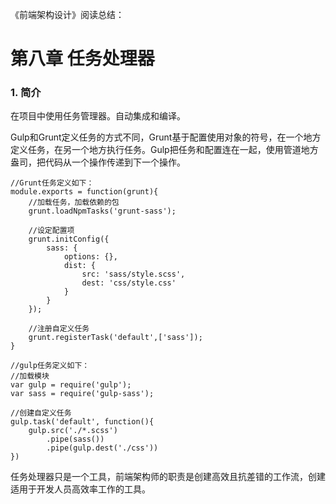《前端架构设计》阅读总结：

# 第八章 任务处理器

### 1. 简介

在项目中使用任务管理器。自动集成和编译。

Gulp和Grunt定义任务的方式不同，Grunt基于配置使用对象的符号，在一个地方定义任务，在另一个地方执行任务。Gulp把任务和配置连在一起，使用管道地方盎司，把代码从一个操作传递到下一个操作。

```
//Grunt任务定义如下：
module.exports = function(grunt){
    //加载任务，加载依赖的包
    grunt.loadNpmTasks('grunt-sass');
    
    //设定配置项
    grunt.initConfig({
        sass: {
            options: {},
            dist: {
                src: 'sass/style.scss',
                dest: 'css/style.css'
            }
        }
    });
    
    //注册自定义任务
    grunt.registerTask('default',['sass']);
}
```

```
//gulp任务定义如下：
//加载模块
var gulp = require('gulp');
var sass = require('gulp-sass');

//创建自定义任务
gulp.task('default', function(){
    gulp.src('./*.scss')
        .pipe(sass())
        .pipe(gulp.dest('./css'))
})
```


任务处理器只是一个工具，前端架构师的职责是创建高效且抗差错的工作流，创建适用于开发人员高效率工作的工具。

